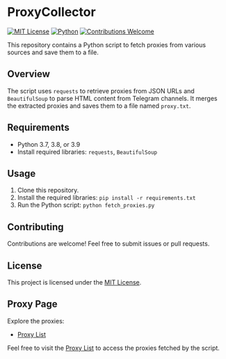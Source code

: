 # ProxyCollector

[![MIT License](https://img.shields.io/badge/license-MIT-blue.svg)](https://opensource.org/licenses/MIT)
[![Python](https://img.shields.io/badge/python-3.7%20%7C%203.8%20%7C%203.9-blue)](https://www.python.org/downloads/)
[![Contributions Welcome](https://img.shields.io/badge/contributions-welcome-brightgreen.svg?style=flat)](https://github.com/MhdiTaheri/ProxyCollector/issues)

This repository contains a Python script to fetch proxies from various sources and save them to a file.

## Overview

The script uses `requests` to retrieve proxies from JSON URLs and `BeautifulSoup` to parse HTML content from Telegram channels. It merges the extracted proxies and saves them to a file named `proxy.txt`.

## Requirements

- Python 3.7, 3.8, or 3.9
- Install required libraries: `requests`, `BeautifulSoup`

## Usage

1. Clone this repository.
2. Install the required libraries: `pip install -r requirements.txt`
3. Run the Python script: `python fetch_proxies.py`

## Contributing

Contributions are welcome! Feel free to submit issues or pull requests.

## License

This project is licensed under the [MIT License](LICENSE).

## Proxy Page

Explore the proxies:
- [Proxy List](proxy.txt)

Feel free to visit the [Proxy List](proxy.txt) to access the proxies fetched by the script.
